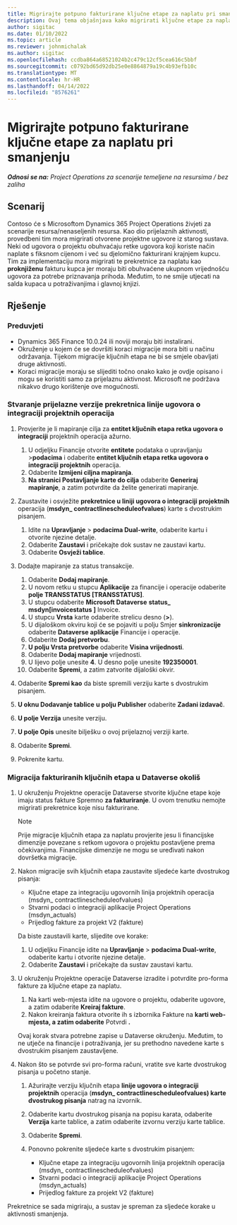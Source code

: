 ```yaml
---
title: Migrirajte potpuno fakturirane ključne etape za naplatu pri smanjenju
description: Ovaj tema objašnjava kako migrirati ključne etape za naplatu s fiksnom cijenom koje su fakturirane kupcu za otvorene projektne ugovore prije datuma pokretanja.
author: sigitac
ms.date: 01/10/2022
ms.topic: article
ms.reviewer: johnmichalak
ms.author: sigitac
ms.openlocfilehash: ccdba864a68521024b2c479c12cf5cea616c5bbf
ms.sourcegitcommit: c0792bd65d92db25e0e8864879a19c4b93efb10c
ms.translationtype: MT
ms.contentlocale: hr-HR
ms.lasthandoff: 04/14/2022
ms.locfileid: "8576261"
---
```

# <a name="migrate-fully-invoiced-billing-milestones-at-cutover"></a>Migrirajte potpuno fakturirane ključne etape za naplatu pri smanjenju

_**Odnosi se na:** Project Operations za scenarije temeljene na resursima / bez zaliha_

## <a name="scenario"></a>Scenarij

Contoso će s Microsoftom Dynamics 365 Project Operations živjeti za scenarije resursa/nenaseljenih resursa. Kao dio prijelaznih aktivnosti, provedbeni tim mora migrirati otvorene projektne ugovore iz starog sustava. Neki od ugovora o projektu obuhvaćaju retke ugovora koji koriste način naplate s fiksnom cijenom i već su djelomično fakturirani krajnjem kupcu. Tim za implementaciju mora migrirati te prekretnice za naplatu kao **proknjiženu** fakturu kupca jer moraju biti obuhvaćene ukupnom vrijednošću ugovora za potrebe priznavanja prihoda. Međutim, to ne smije utjecati na salda kupaca u potraživanjima i glavnoj knjizi.

## <a name="solution"></a>Rješenje

### <a name="prerequisites"></a>Preduvjeti

- Dynamics 365 Finance 10.0.24 ili noviji moraju biti instalirani.
- Okruženje u kojem će se dovršiti koraci migracije mora biti u načinu održavanja. Tijekom migracije ključnih etapa ne bi se smjele obavljati druge aktivnosti.
- Koraci migracije moraju se slijediti točno onako kako je ovdje opisano i mogu se koristiti samo za prijelaznu aktivnost. Microsoft ne podržava nikakvo drugo korištenje ove mogućnosti.

### <a name="create-a-cutover-version-of-the-project-operations-integration-contract-line-milestones-dual-write-map"></a>Stvaranje prijelazne verzije prekretnica linije ugovora o integraciji projektnih operacija 

1. Provjerite je li mapiranje cilja za **entitet ključnih etapa retka ugovora o integraciji** projektnih operacija ažurno. 

    1. U odjeljku Financije otvorite **entitete** podataka o upravljanju \>**podacima** i odaberite **entitet ključnih etapa retka ugovora o integraciji projektnih** operacija. 
    2. Odaberite **Izmijeni ciljna mapiranja**. 
    3. **Na stranici Postavljanje karte do cilja** odaberite **Generiraj mapiranje**, a zatim potvrdite da želite generirati mapiranje.

2. Zaustavite i osvježite **prekretnice u liniji ugovora o integraciji projektnih** operacija (**msdyn\_ contractlinescheduleofvalues**) karte s dvostrukim pisanjem. 

    1. Idite na **Upravljanje** \> **podacima Dual-write**, odaberite kartu i otvorite njezine detalje. 
    2. Odaberite **Zaustavi** i pričekajte dok sustav ne zaustavi kartu. 
    3. Odaberite **Osvježi tablice**.

3. Dodajte mapiranje za status transakcije.

    1. Odaberite **Dodaj mapiranje**.
    2. U novom retku u stupcu **Aplikacije** za financije i operacije odaberite **polje TRANSSTATUS \[TRANSSTATUS\]**.
    3. U stupcu odaberite **Microsoft Dataverse** **status\_ msdyn\[invoicestatus \]** Invoice.
    4. U stupcu **Vrsta** karte odaberite strelicu desno (**\>**).
    5. U dijaloškom okviru koji će se pojaviti u polju Smjer **sinkronizacije** odaberite **Dataverse aplikacije** Financije i operacije.
    6. Odaberite **Dodaj pretvorbu**.
    7. **U polju Vrsta pretvorbe** odaberite **Visina vrijednosti**.
    8. Odaberite **Dodaj mapiranje** vrijednosti.
    9. U lijevo polje unesite **4**. U desno polje unesite **192350001**. 
    10. Odaberite **Spremi**, a zatim zatvorite dijaloški okvir.

4. Odaberite **Spremi kao** da biste spremili verziju karte s dvostrukim pisanjem. 
5. **U oknu Dodavanje tablice** **u polju Publisher** odaberite **Zadani izdavač**.
6. **U polje Verzija** unesite verziju.
7. **U polje Opis** unesite bilješku o ovoj prijelaznoj verziji karte. 
8. Odaberite **Spremi**.
9. Pokrenite kartu.

### <a name="migrate-invoiced-milestones-to-the-dataverse-environment"></a>Migracija fakturiranih ključnih etapa u Dataverse okoliš

1. U okruženju Projektne operacije Dataverse stvorite ključne etape koje imaju status fakture Spremno **za fakturiranje**. U ovom trenutku nemojte migrirati prekretnice koje nisu fakturirane.

    > [!NOTE]
    > Prije migracije ključnih etapa za naplatu provjerite jesu li financijske dimenzije povezane s retkom ugovora o projektu postavljene prema očekivanjima. Financijske dimenzije ne mogu se uređivati nakon dovršetka migracije.

2. Nakon migracije svih ključnih etapa zaustavite sljedeće karte dvostrukog pisanja:

    - Ključne etape za integraciju ugovornih linija projektnih operacija (msdyn\_ contractlinescheduleofvalues)
    - Stvarni podaci o integraciji aplikacije Project Operations (msdyn\_actuals)
    - Prijedlog fakture za projekt V2 (fakture)

    Da biste zaustavili karte, slijedite ove korake:

    1. U odjeljku Financije idite na **Upravljanje** \> **podacima Dual-write**, odaberite kartu i otvorite njezine detalje.
    2. Odaberite **Zaustavi** i pričekajte da sustav zaustavi kartu.

3. U okruženju Projektne operacije Dataverse izradite i potvrdite pro-forma fakture za ključne etape za naplatu. 

    1. Na karti web-mjesta idite na ugovore o projektu, odaberite ugovore, a zatim odaberite **Kreiraj fakture**.
    2. Nakon kreiranja faktura otvorite ih s izbornika Fakture na **karti web-mjesta, a zatim odaberite** Potvrdi **.**

    Ovaj korak stvara potrebne zapise u Dataverse okruženju. Međutim, to ne utječe na financije i potraživanja, jer su prethodno navedene karte s dvostrukim pisanjem zaustavljene.

4. Nakon što se potvrde svi pro-forma računi, vratite sve karte dvostrukog pisanja u početno stanje.

    1. Ažurirajte verziju ključnih etapa **linije ugovora o integraciji projektnih** operacija (**msdyn\_ contractlinescheduleofvalues) karte dvostrukog pisanja** natrag na izvornik. 
    2. Odaberite kartu dvostrukog pisanja na popisu karata, odaberite **Verzija** karte tablice, a zatim odaberite izvornu verziju karte tablice.
    3. Odaberite **Spremi**.
    4. Ponovno pokrenite sljedeće karte s dvostrukim pisanjem:

        - Ključne etape za integraciju ugovornih linija projektnih operacija (msdyn\_ contractlinescheduleofvalues)
        - Stvarni podaci o integraciji aplikacije Project Operations (msdyn\_actuals)
        - Prijedlog fakture za projekt V2 (fakture)

Prekretnice se sada migriraju, a sustav je spreman za sljedeće korake u aktivnosti smanjenja.
